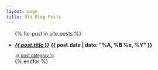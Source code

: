 ```yaml
---
layout: page
title: Old Blog Posts
---
```


<section>
<ul>
  {% for post in site.posts %}
  <li>
    <p><i><a href="{{site.baseurl}}{{post.url}}"><strong>{{ post.title }}</strong></a></i>      <strong>{{ post.date | date: "%A, %B %e, %Y" }}</strong></p>
    <small>.<a class="category" href="{{site.baseurl}}/categories/{{ post.category | downcase }}.html">{{ post.category }}</a>.</small>
  </li>
  {% endfor %}
</ul>
</section>
